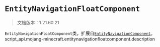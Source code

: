 # `EntityNavigationFloatComponent`

> 文档版本：1.21.60.21

`EntityNavigationFloatComponent`类，扩展自[`EntityNavigationComponent`](./entitynavigationcomponent.md)。script_api.mojang-minecraft.entitynavigationfloatcomponent.description
